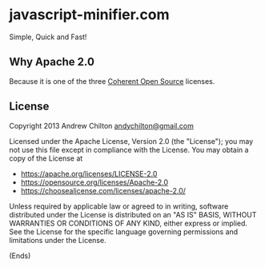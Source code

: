 # javascript-minifier.com #

Simple, Quick and Fast!

## Why Apache 2.0 ##

Because it is one of the three [Coherent Open Source](https://bit.ly/31GJ5bk)
licenses.

## License ##

Copyright 2013 Andrew Chilton <andychilton@gmail.com>

Licensed under the Apache License, Version 2.0 (the "License");
you may not use this file except in compliance with the License.
You may obtain a copy of the License at

* https://apache.org/licenses/LICENSE-2.0
* https://opensource.org/licenses/Apache-2.0
* https://choosealicense.com/licenses/apache-2.0/

Unless required by applicable law or agreed to in writing, software
distributed under the License is distributed on an "AS IS" BASIS,
WITHOUT WARRANTIES OR CONDITIONS OF ANY KIND, either express or implied.
See the License for the specific language governing permissions and
limitations under the License.

(Ends)
